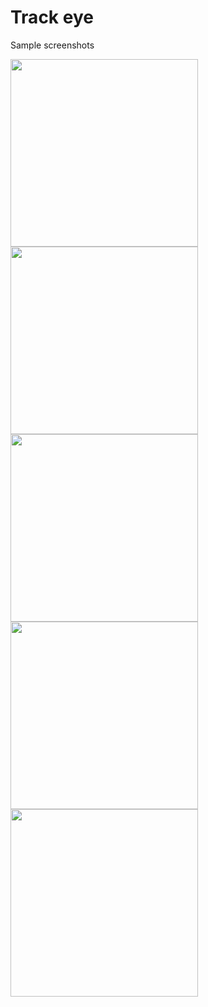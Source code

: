 # Track eye 

Sample screenshots 

<img src="../master/docs/trackeye1.png" width="300">

<img src="../master/docs/trackeye2.png" width="300">

<img src="../master/docs/trackeye3.png" width="300">

<img src="../master/docs/trackeye4.png" width="300">

<img src="../master/docs/trackeye5.png" width="300">

